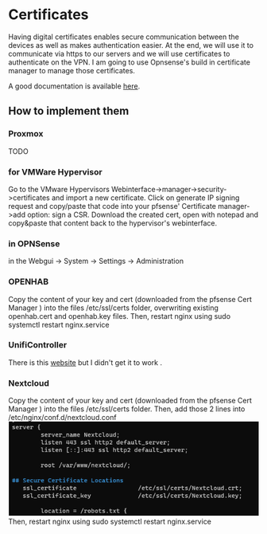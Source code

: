 # Certificates

Having digital certificates enables secure communication between the devices as well as makes authentication easier. 
At the end, we will use it to communicate via https to our servers and we will use certificates to authenticate on the VPN. I am going to use Opnsense's build in certificate manager to manage those certificates.

A good documentation is available [here](https://docs.opnsense.org/manual/how-tos/self-signed-chain.html).

## How to implement them

### Proxmox

TODO

### for VMWare Hypervisor

Go to the VMware Hypervisors Webinterface->manager->security->certificates and import a new certificate. Click on generate IP signing request and copy/paste that code into your pfsense' Certificate manager->add option: sign a CSR. Download the created cert, open with notepad and copy&paste that content back to the hypervisor's webinterface.

### in OPNSense

in the Webgui -> System -> Settings -> Administration

### OPENHAB

Copy the content of your key and cert (downloaded from the pfsense Cert Manager ) into the files /etc/ssl/certs folder, overwriting existing openhab.cert and openhab.key files.
Then, restart nginx using sudo systemctl restart nginx.service

### UnifiController

There is this [website](https://help.ui.com/hc/en-us/articles/212500127-UniFi-SSL-certificate-error-upon-opening-controller-page) but I didn't get it to work .

### Nextcloud

Copy the content of your key and cert (downloaded from the pfsense Cert Manager ) into the files /etc/ssl/certs folder. 
Then, add those 2 lines into /etc/nginx/conf.d/nextcloud.conf
![nextcloud.conf](2020-08-30-14-15-28.png)
Then, restart nginx using sudo systemctl restart nginx.service
